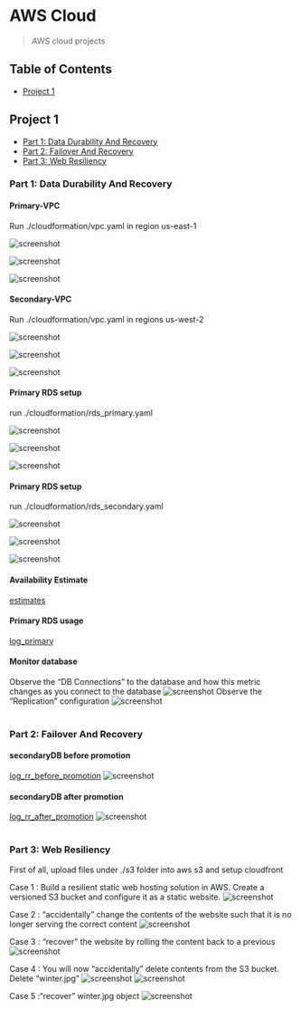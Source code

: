 # AWS Cloud
> AWS cloud projects

## Table of Contents
* [Project 1](#project-1)


## Project 1
* [Part 1: Data Durability And Recovery](#part-1---data-durability-and-recovery)
* [Part 2: Failover And Recovery](#part-2---failover-and-recovery)
* [Part 3: Web Resiliency](#part-3---web-resiliency)

### Part 1: Data Durability And Recovery

#### Primary-VPC
Run ./cloudformation/vpc.yaml in region us-east-1

![screenshot](./screenshots/primary_Vpc.png)

![screenshot](./screenshots/primaryVPC_subnets.png)

![screenshot](./screenshots/primary_subnet_routing.png)
<br />
#### Secondary-VPC
Run ./cloudformation/vpc.yaml in regions us-west-2

![screenshot](./screenshots/secondary_Vpc.png)

![screenshot](./screenshots/secondaryVPC_subnets.png)

![screenshot](./screenshots/secondary_subnet_routing.png)
<br />
#### Primary RDS setup
run ./cloudformation/rds_primary.yaml

![screenshot](./screenshots/primaryDB_config2.png)

![screenshot](./screenshots/primaryDB_config.png)

![screenshot](./screenshots/primaryDB_subnetgroup.png)
<br />
#### Primary RDS setup
run ./cloudformation/rds_secondary.yaml

![screenshot](./screenshots/secondaryDB_config2.png)

![screenshot](./screenshots/secondaryDB_config.png)

![screenshot](./screenshots/secondaryDB_subnetgroup.png)
<br />
#### Availability Estimate
[estimates](logs/estimates.txt)
<br />
#### Primary RDS usage
[log_primary](logs/log_primary.txt)
<br />
#### Monitor database
Observe the “DB Connections” to the database and how this metric changes as you connect to the database
![screenshot](./screenshots/monitoring_connections.png)
Observe the “Replication” configuration
![screenshot](./screenshots/monitoring_replication.png)
<br />
<br />
### Part 2: Failover And Recovery

#### secondaryDB before promotion
[log_rr_before_promotion](logs/log_rr_before_promotion.txt)
![screenshot](./screenshots/rr_before_promotion.png)
<br />
#### secondaryDB after promotion
[log_rr_after_promotion](logs/log_rr_after_promotion.txt)
![screenshot](./screenshots/rr_after_promotion.png)
<br />
<br />
### Part 3: Web Resiliency
First of all, upload files under ./s3 folder into aws s3 and setup cloudfront

Case 1 : Build a resilient static web hosting solution in AWS. Create a versioned S3 bucket and configure it as a static website.
![screenshot](./screenshots/s3_original.png)
<br />

Case 2 : “accidentally” change the contents of the website such that it is no longer serving the correct content
![screenshot](./screenshots/s3_season.png)
<br />

Case 3 : “recover” the website by rolling the content back to a previous
![screenshot](./screenshots/s3_season_revert.png)
<br />

Case 4 : You will now “accidentally” delete contents from the S3 bucket. Delete “winter.jpg”
![screenshot](./screenshots/s3_delete_marker.png)
![screenshot](./screenshots/s3_deletion.png)
<br />

Case 5 :“recover” winter.jpg object
![screenshot](./screenshots/s3_delete_revert.png)

